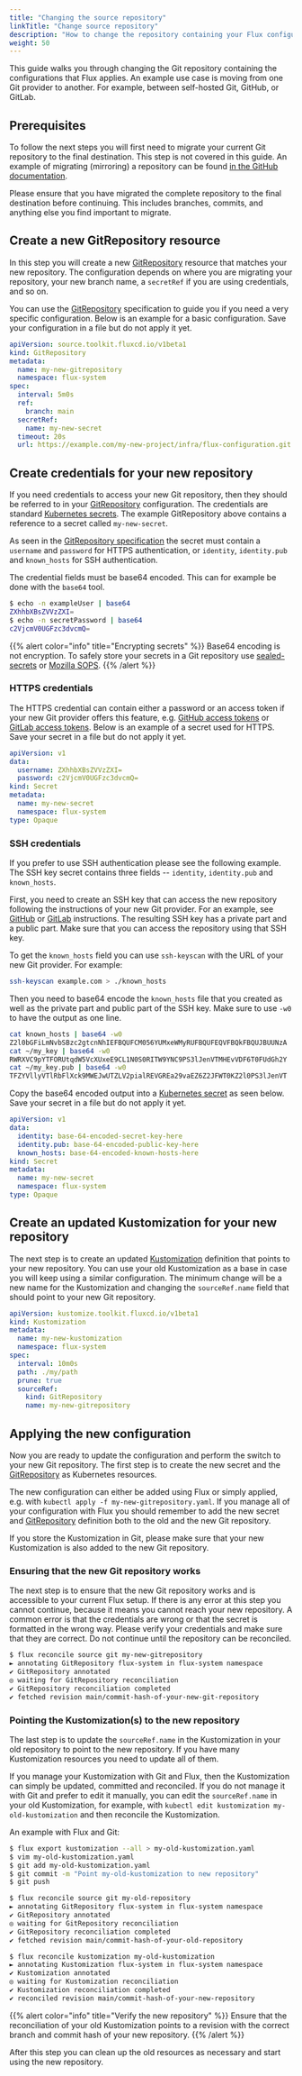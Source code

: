 ```yaml
---
title: "Changing the source repository"
linkTitle: "Change source repository"
description: "How to change the repository containing your Flux configuration"
weight: 50
---
```


This guide walks you through changing the Git repository containing the configurations that Flux applies.
An example use case is moving from one Git provider to another. For example, between self-hosted Git, GitHub, or GitLab.

## Prerequisites
To follow the next steps you will first need to migrate your current Git repository to the final destination. This step is not
covered in this guide. An example of migrating (mirroring) a repository can be found [in the GitHub documentation](https://docs.github.com/en/github/creating-cloning-and-archiving-repositories/creating-a-repository-on-github/duplicating-a-repository).

Please ensure that you have migrated the complete repository to the final destination before continuing. This includes branches, commits, and anything else you find important to migrate.

## Create a new GitRepository resource

In this step you will create a new [GitRepository](https://fluxcd.io/docs/components/source/gitrepositories/#specification) resource that matches your new repository. The configuration depends on where you are migrating your repository, your new branch name, a `secretRef` if you are using credentials, and so on.

You can use the [GitRepository](https://fluxcd.io/docs/components/source/gitrepositories/#specification) specification to guide you if you need a very specific configuration. Below is an example for a basic configuration. Save your configuration in a file but do not apply it yet.

```yaml
apiVersion: source.toolkit.fluxcd.io/v1beta1
kind: GitRepository
metadata:
  name: my-new-gitrepository
  namespace: flux-system
spec:
  interval: 5m0s
  ref:
    branch: main
  secretRef:
    name: my-new-secret
  timeout: 20s
  url: https://example.com/my-new-project/infra/flux-configuration.git
```

## Create credentials for your new repository

If you need credentials to access your new Git repository, then they should be referred to in your [GitRepository](https://fluxcd.io/docs/components/source/gitrepositories/#specification) configuration. The credentials are standard [Kubernetes secrets](https://kubernetes.io/docs/concepts/configuration/secret/). The example GitRepository above contains a reference to a secret called `my-new-secret`.

As seen in the [GitRepository specification](https://fluxcd.io/docs/components/source/gitrepositories/#specification) the secret must contain a `username` and `password` for HTTPS authentication, or `identity`, `identity.pub` and `known_hosts` for SSH authentication.

The credential fields must be base64 encoded. This can for example be done with the `base64` tool.
```bash
$ echo -n exampleUser | base64
ZXhhbXBsZVVzZXI=
$ echo -n secretPassword | base64
c2VjcmV0UGFzc3dvcmQ=
```

{{% alert color="info" title="Encrypting secrets" %}}
Base64 encoding is not encryption. To safely store your secrets in a Git repository use [sealed-secrets](https://fluxcd.io/docs/guides/sealed-secrets/) or [Mozilla SOPS](https://fluxcd.io/docs/guides/mozilla-sops/).
{{% /alert %}}

### HTTPS credentials

The HTTPS credential can contain either a password or an access token if your new Git provider offers this feature, e.g. [GitHub access tokens](https://docs.github.com/en/github/authenticating-to-github/keeping-your-account-and-data-secure/creating-a-personal-access-token) or [GitLab access tokens](https://docs.gitlab.com/ee/security/token_overview.html). Below is an example of a secret used for HTTPS. Save your secret in a file but do not apply it yet.

```yaml
apiVersion: v1
data:
  username: ZXhhbXBsZVVzZXI=
  password: c2VjcmV0UGFzc3dvcmQ=
kind: Secret
metadata:
  name: my-new-secret
  namespace: flux-system
type: Opaque
```
### SSH credentials

If you prefer to use SSH authentication please see the following example. The SSH key secret contains three fields -- `identity`, `identity.pub` and `known_hosts`.

First, you need to create an SSH key that can access the new repository following the instructions of your new Git provider. For an example, see [GitHub](https://docs.github.com/en/github/authenticating-to-github/connecting-to-github-with-ssh/generating-a-new-ssh-key-and-adding-it-to-the-ssh-agent) or [GitLab](https://docs.gitlab.com/ee/ssh/#generate-an-ssh-key-pair) instructions. The resulting SSH key has a private part and a public part. Make sure that you can access the repository using that SSH key.

To get the `known_hosts` field you can use `ssh-keyscan` with the URL of your new Git provider. For example:

```sh
ssh-keyscan example.com > ./known_hosts
```

Then you need to base64 encode the `known_hosts` file that you created as well as the private part and public part of the SSH key. Make sure to use `-w0` to have the output as one line. 
```sh
cat known_hosts | base64 -w0
Z2l0bGFiLmNvbSBzc2gtcnNhIEFBQUFCM056YUMxeWMyRUFBQUFEQVFBQkFBQUJBUUNzA ...
cat ~/my_key | base64 -w0
RWRXVC9pYTFORUtqdW5VcXUxeE9CL1N0S0RITW9YNC9PS3lJenVTMHEvVDF6T0FUdGh2Y ...
cat ~/my_key.pub | base64 -w0
TFZYVllyVTlRbFlXck9MWEJwUTZLV2pialREVGREa29vaEZ6Z2JFWT0KZ2l0PS3lJenVT ...
```

Copy the base64 encoded output into a [Kubernetes secret](https://kubernetes.io/docs/concepts/configuration/secret/) as seen below. Save your secret in a file but do not apply it yet.
```yaml
apiVersion: v1
data:
  identity: base-64-encoded-secret-key-here
  identity.pub: base-64-encoded-public-key-here
  known_hosts: base-64-encoded-known-hosts-here
kind: Secret
metadata:
  name: my-new-secret
  namespace: flux-system
type: Opaque
```

## Create an updated Kustomization for your new repository

The next step is to create an updated [Kustomization](https://fluxcd.io/docs/components/kustomize/kustomization/) definition that points to your new repository. You can use your old Kustomization as a base in case you will keep using a similar configuration. The minimum change will be a new name for the Kustomization and changing the `sourceRef.name` field that should point to your new Git repository.

```yaml
apiVersion: kustomize.toolkit.fluxcd.io/v1beta1
kind: Kustomization
metadata:
  name: my-new-kustomization
  namespace: flux-system
spec:
  interval: 10m0s
  path: ./my/path
  prune: true
  sourceRef:
    kind: GitRepository
    name: my-new-gitrepository
```

## Applying the new configuration

Now you are ready to update the configuration and perform the switch to your new Git repository. The first step is to create the new secret and the [GitRepository](https://fluxcd.io/docs/components/source/gitrepositories/#specification) as Kubernetes resources.

The new configuration can either be added using Flux or simply applied, e.g. with `kubectl apply -f my-new-gitrepository.yaml`. If you manage all of your configuration with Flux you should remember to add the new secret and [GitRepository](https://fluxcd.io/docs/components/source/gitrepositories/#specification) definition both to the old and the new Git repository.

If you store the Kustomization in Git, please make sure that your new Kustomization is also added to the new Git repository.

### Ensuring that the new Git repository works

The next step is to ensure that the new Git repository works and is accessible to your current Flux setup. If there is any error at this step you cannot continue, because it means you cannot reach your new repository. A common error is that the credentials are wrong or that the secret is formatted in the wrong way. Please verify your credentials and make sure that they are correct. Do not continue until the repository can be reconciled.

```sh
$ flux reconcile source git my-new-gitrepository
► annotating GitRepository flux-system in flux-system namespace
✔ GitRepository annotated
◎ waiting for GitRepository reconciliation
✔ GitRepository reconciliation completed
✔ fetched revision main/commit-hash-of-your-new-git-repository
```
### Pointing the Kustomization(s) to the new repository

The last step is to update the `sourceRef.name` in the Kustomization in your old repository to point to the new repository. If you have many Kustomization resources you need to update all of them.

If you manage your Kustomization with Git and Flux, then the Kustomization can simply be updated, committed and reconciled. If you do not manage it with Git and prefer to edit it manually, you can edit the `sourceRef.name` in your old Kustomization, for example, with `kubectl edit kustomization my-old-kustomization` and then reconcile the Kustomization.

An example with Flux and Git:
```sh
$ flux export kustomization --all > my-old-kustomization.yaml
$ vim my-old-kustomization.yaml
$ git add my-old-kustomization.yaml
$ git commit -m "Point my-old-kustomization to new repository"
$ git push

$ flux reconcile source git my-old-repository
► annotating GitRepository flux-system in flux-system namespace
✔ GitRepository annotated
◎ waiting for GitRepository reconciliation
✔ GitRepository reconciliation completed
✔ fetched revision main/commit-hash-of-your-old-repository

$ flux reconcile kustomization my-old-kustomization
► annotating Kustomization flux-system in flux-system namespace
✔ Kustomization annotated
◎ waiting for Kustomization reconciliation
✔ Kustomization reconciliation completed
✔ reconciled revision main/commit-hash-of-your-new-repository
```

{{% alert color="info" title="Verify the new repository" %}}
Ensure that the reconciliation of your old Kustomization points to a revision with the correct branch and commit hash of your new repository.
{{% /alert %}}

After this step you can clean up the old resources as necessary and start using the new repository.

